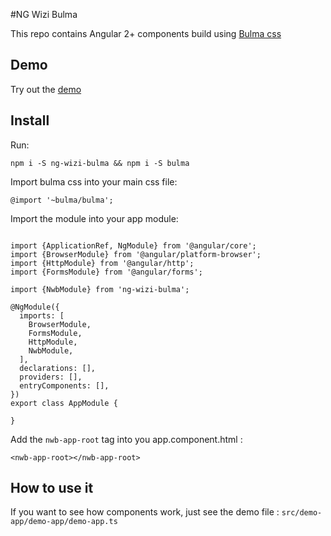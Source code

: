#NG Wizi Bulma

This repo contains Angular 2+ components build using [Bulma css](http://bulma.io/)

## Demo

Try out the [demo](https://ng-wizi-bulma.firebaseapp.com/)

## Install

Run: 
```
npm i -S ng-wizi-bulma && npm i -S bulma
```

Import bulma css into your main css file:

```
@import '~bulma/bulma';
```

Import the module into your app module: 

````

import {ApplicationRef, NgModule} from '@angular/core';
import {BrowserModule} from '@angular/platform-browser';
import {HttpModule} from '@angular/http';
import {FormsModule} from '@angular/forms';

import {NwbModule} from 'ng-wizi-bulma';

@NgModule({
  imports: [
    BrowserModule,
    FormsModule,
    HttpModule,
    NwbModule,
  ],
  declarations: [],
  providers: [],
  entryComponents: [],
})
export class AppModule {
 
}

````

Add the `nwb-app-root` tag into you app.component.html : 
```
<nwb-app-root></nwb-app-root>
```


## How to use it

If you want to see how components work, just see the demo file : `src/demo-app/demo-app/demo-app.ts`
